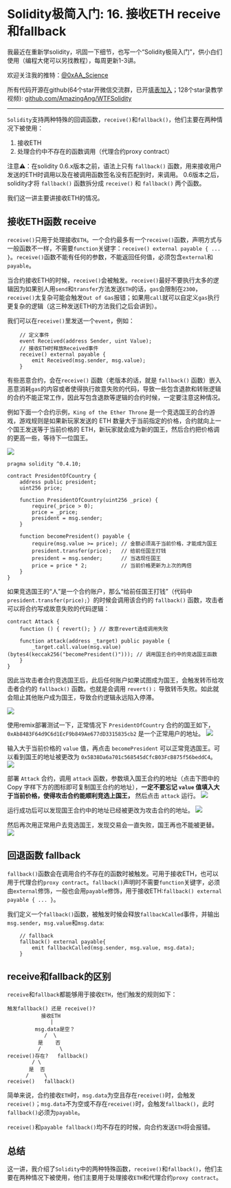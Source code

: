 # Solidity极简入门: 16. 接收ETH receive和fallback

我最近在重新学solidity，巩固一下细节，也写一个“Solidity极简入门”，供小白们使用（编程大佬可以另找教程），每周更新1-3讲。

欢迎关注我的推特：[@0xAA_Science](https://twitter.com/0xAA_Science)

所有代码开源在github(64个star开微信交流群，已开[填表加入](https://docs.google.com/forms/d/e/1FAIpQLSe4KGT8Sh6sJ7hedQRuIYirOoZK_85miz3dw7vA1-YjodgJ-A/viewform)；128个star录教学视频): [github.com/AmazingAng/WTFSolidity](https://github.com/AmazingAng/WTFSolidity)

-----
`Solidity`支持两种特殊的回调函数，`receive()`和`fallback()`，他们主要在两种情况下被使用：
1. 接收ETH
2. 处理合约中不存在的函数调用（代理合约proxy contract）

注意⚠️：在solidity 0.6.x版本之前，语法上只有 `fallback()` 函数，用来接收用户发送的ETH时调用以及在被调用函数签名没有匹配到时，来调用。
0.6版本之后，solidity才将 `fallback()` 函数拆分成 `receive()` 和 `fallback()` 两个函数。

我们这一讲主要讲接收ETH的情况。

## 接收ETH函数 receive
`receive()`只用于处理接收`ETH`。一个合约最多有一个`receive()`函数，声明方式与一般函数不一样，不需要`function`关键字：`receive() external payable { ... }`。`receive()`函数不能有任何的参数，不能返回任何值，必须包含`external`和`payable`。

当合约接收ETH的时候，`receive()`会被触发。`receive()`最好不要执行太多的逻辑因为如果别人用`send`和`transfer`方法发送`ETH`的话，`gas`会限制在`2300`，`receive()`太复杂可能会触发`Out of Gas`报错；如果用`call`就可以自定义`gas`执行更复杂的逻辑（这三种发送ETH的方法我们之后会讲到）。

我们可以在`receive()`里发送一个`event`，例如：
```solidity
    // 定义事件
    event Received(address Sender, uint Value);
    // 接收ETH时释放Received事件
    receive() external payable {
        emit Received(msg.sender, msg.value);
    }
```

有些恶意合约，会在`receive()` 函数（老版本的话，就是 `fallback()` 函数）嵌入恶意消耗`gas`的内容或者使得执行故意失败的代码，导致一些包含退款和转账逻辑的合约不能正常工作，因此写包含退款等逻辑的合约时候，一定要注意这种情况。

例如下面一个合约示例，`King of the Ether Throne` 是一个竞选国王的合约游戏，游戏规则是如果新玩家发送的 ETH 数量大于当前指定的价格，合约就向上一个国王发送等于当前价格的 ETH，新玩家就会成为新的国王，然后合约把价格调的更高一些，等待下一位国王。

![](assets/king.jpg)


```solidity
pragma solidity ^0.4.10;

contract PresidentOfCountry {
    address public president;
    uint256 price;

    function PresidentOfCountry(uint256 _price) {
        require(_price > 0);
        price = _price;
        president = msg.sender;
    }

    function becomePresident() payable {
        require(msg.value >= price); // 金额必须高于当前价格，才能成为国王
        president.transfer(price);   // 给前任国王打钱
        president = msg.sender;      // 当选现任国王
        price = price * 2;           // 当前价格更新为上次的两倍
    }
}
```

如果竞选国王的“人”是一个合约账户，那么“给前任国王打钱”（代码中 `president.transfer(price);`）的时候会调用该合约的 `fallback()` 函数，攻击者可以将合约写成故意失败的代码逻辑：

```solidity
contract Attack {
    function () { revert(); } // 故意revert造成调用失败

    function attack(address _target) public payable {
        _target.call.value(msg.value)(bytes4(keccak256("becomePresident()"))); // 调用国王合约中的竞选国王函数
    }
}
```

因此当攻击者合约竞选国王后，此后任何账户如果试图成为国王，会触发转币给攻击者合约的 `fallback()` 函数。也就是会调用 `revert()；` 导致转币失败。如此就会阻止其他账户成为国王，导致合约逻辑永远陷入停滞。

![](assets/attackerKing.jpg)

使用remix部署测试一下，正常情况下 `PresidentOfCountry` 合约的国王如下， `0xAb8483F64d9C6d1EcF9b849Ae677dD3315835cb2` 是一个正常用户的地址。
![](assets/16534918368752.jpg)

输入大于当前价格的 `value` 值，再点击 `becomePresident` 可以正常竞选国王。可以看到国王的地址被更改为 `0x5B38Da6a701c568545dCfcB03FcB875f56beddC4`。
![](assets/16534919111454.jpg)

部署 `Attack` 合约，调用 `attack` 函数，参数填入国王合约的地址（点击下图中的 Copy 字样下方的图标即可复制国王合约的地址），**一定不要忘记 `value` 值填入大于当前价格，使得攻击合约能顺利竞选上国王，** 然后点击 `attack` 运行。
![](assets/16534920441804.jpg)

运行成功后可以发现国王合约中的地址已经被更改为攻击合约的地址。
![](assets/16534923552004.jpg)

然后再次用正常用户去竞选国王，发现交易会一直失败，国王再也不能被更替。
![](assets/16534924353745.jpg)


## 回退函数 fallback
`fallback()`函数会在调用合约不存在的函数时被触发。可用于接收ETH，也可以用于代理合约`proxy contract`。`fallback()`声明时不需要`function`关键字，必须由`external`修饰，一般也会用`payable`修饰，用于接收ETH:`fallback() external payable { ... }`。

我们定义一个`fallback()`函数，被触发时候会释放`fallbackCalled`事件，并输出`msg.sender`，`msg.value`和`msg.data`:

```solidity
    // fallback
    fallback() external payable{
        emit fallbackCalled(msg.sender, msg.value, msg.data);
    }
```

## receive和fallback的区别
`receive`和`fallback`都能够用于接收`ETH`，他们触发的规则如下：
```
触发fallback() 还是 receive()?
           接收ETH
              |
         msg.data是空？
            /  \
          是    否
          /      \
receive()存在?   fallback()
        / \
       是  否
      /     \
receive()   fallback()
```
简单来说，合约接收`ETH`时，`msg.data`为空且存在`receive()`时，会触发`receive()`；`msg.data`不为空或不存在`receive()`时，会触发`fallback()`，此时`fallback()`必须为`payable`。

`receive()`和`payable fallback()`均不存在的时候，向合约发送`ETH`将会报错。

## 总结
这一讲，我介绍了`Solidity`中的两种特殊函数，`receive()`和`fallback()`，他们主要在两种情况下被使用，他们主要用于处理接收`ETH`和代理合约`proxy contract`。

